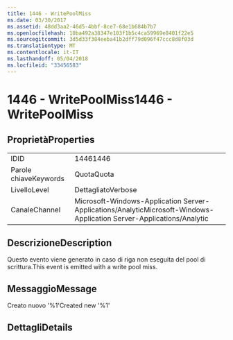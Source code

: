 ```yaml
---
title: 1446 - WritePoolMiss
ms.date: 03/30/2017
ms.assetid: 48dd3aa2-46d5-4bbf-8ce7-68e1b684b7b7
ms.openlocfilehash: 10ba492a38347e103f1b5c4ca59969e8401f22e5
ms.sourcegitcommit: 3d5d33f384eeba41b2dff79d096f47ccc8d8f03d
ms.translationtype: MT
ms.contentlocale: it-IT
ms.lasthandoff: 05/04/2018
ms.locfileid: "33456583"
---
```

# <a name="1446---writepoolmiss"></a><span data-ttu-id="5d845-102">1446 - WritePoolMiss</span><span class="sxs-lookup"><span data-stu-id="5d845-102">1446 - WritePoolMiss</span></span>
## <a name="properties"></a><span data-ttu-id="5d845-103">Proprietà</span><span class="sxs-lookup"><span data-stu-id="5d845-103">Properties</span></span>  
  
|||  
|-|-|  
|<span data-ttu-id="5d845-104">ID</span><span class="sxs-lookup"><span data-stu-id="5d845-104">ID</span></span>|<span data-ttu-id="5d845-105">1446</span><span class="sxs-lookup"><span data-stu-id="5d845-105">1446</span></span>|  
|<span data-ttu-id="5d845-106">Parole chiave</span><span class="sxs-lookup"><span data-stu-id="5d845-106">Keywords</span></span>|<span data-ttu-id="5d845-107">Quota</span><span class="sxs-lookup"><span data-stu-id="5d845-107">Quota</span></span>|  
|<span data-ttu-id="5d845-108">Livello</span><span class="sxs-lookup"><span data-stu-id="5d845-108">Level</span></span>|<span data-ttu-id="5d845-109">Dettagliato</span><span class="sxs-lookup"><span data-stu-id="5d845-109">Verbose</span></span>|  
|<span data-ttu-id="5d845-110">Canale</span><span class="sxs-lookup"><span data-stu-id="5d845-110">Channel</span></span>|<span data-ttu-id="5d845-111">Microsoft-Windows-Application Server-Applications/Analytic</span><span class="sxs-lookup"><span data-stu-id="5d845-111">Microsoft-Windows-Application Server-Applications/Analytic</span></span>|  
  
## <a name="description"></a><span data-ttu-id="5d845-112">Descrizione</span><span class="sxs-lookup"><span data-stu-id="5d845-112">Description</span></span>  
 <span data-ttu-id="5d845-113">Questo evento viene generato in caso di riga non eseguita del pool di scrittura.</span><span class="sxs-lookup"><span data-stu-id="5d845-113">This event is emitted with a write pool miss.</span></span>  
  
## <a name="message"></a><span data-ttu-id="5d845-114">Messaggio</span><span class="sxs-lookup"><span data-stu-id="5d845-114">Message</span></span>  
 <span data-ttu-id="5d845-115">Creato nuovo '%1'</span><span class="sxs-lookup"><span data-stu-id="5d845-115">Created new '%1'</span></span>  
  
## <a name="details"></a><span data-ttu-id="5d845-116">Dettagli</span><span class="sxs-lookup"><span data-stu-id="5d845-116">Details</span></span>
